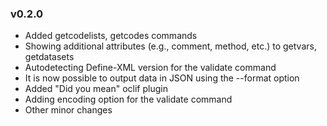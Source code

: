 ### v0.2.0
* Added getcodelists, getcodes commands
* Showing additional attributes (e.g., comment, method, etc.) to getvars, getdatasets
* Autodetecting Define-XML version for the validate command
* It is now possible to output data in JSON using the --format option
* Added "Did you mean" oclif plugin
* Adding encoding option for the validate command
* Other minor changes
